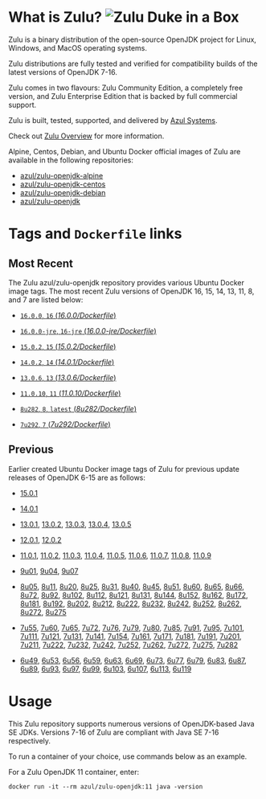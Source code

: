 What is Zulu? ![Zulu Duke in a Box][1]
======================================

Zulu is a binary distribution of the open-source OpenJDK project for Linux, Windows, and MacOS operating systems.

Zulu distributions are fully tested and verified for compatibility builds of the latest versions of OpenJDK 7-16.

Zulu comes in two flavours: Zulu Community Edition, a completely free version, and Zulu Enterprise Edition that is backed by full commercial support.

Zulu is built, tested, supported, and delivered by [Azul Systems][2].

Check out [Zulu Overview][3] for more information.

Alpine, Centos, Debian, and Ubuntu Docker official images of Zulu are available in the following repositories:

  * [azul/zulu-openjdk-alpine][4]
  * [azul/zulu-openjdk-centos][5]
  * [azul/zulu-openjdk-debian][6]
  * [azul/zulu-openjdk][7]

Tags and `Dockerfile` links
===========================

Most Recent
-----------

The Zulu azul/zulu-openjdk repository provides various Ubuntu Docker image tags. The most recent Zulu versions of OpenJDK 16, 15, 14, 13, 11, 8, and 7 are listed below:
 * [`16.0.0`, `16` (*16.0.0/Dockerfile*)][120]

 * [`16.0.0-jre`, `16-jre` (*16.0.0-jre/Dockerfile*)][121]

 * [`15.0.2`, `15` (*15.0.2/Dockerfile*)][119]

 * [`14.0.2`, `14` (*14.0.1/Dockerfile*)][117]

 * [`13.0.6`, `13` (*13.0.6/Dockerfile*)][115]

 * [`11.0.10`, `11` (*11.0.10/Dockerfile*)][107]

 * [`8u282`, `8`, `latest` (*8u282/Dockerfile*)][92]

 * [`7u292`, `7` (*7u292/Dockerfile*)][59]

Previous
--------

Earlier created Ubuntu Docker image tags of Zulu for previous update releases of OpenJDK 6-15 are as follows:
* [15.0.1][118]

* [14.0.1][116]

* [13.0.1][110], [13.0.2][111], [13.0.3][112], [13.0.4][113], [13.0.5][114]

* [12.0.1][108], [12.0.2][109]

* [11.0.1][98], [11.0.2][99], [11.0.3][100], [11.0.4][101], [11.0.5][102], [11.0.6][103], [11.0.7][104], [11.0.8][105], [11.0.9][106]

* [9u01][93], [9u04][94], [9u07][95]

* [8u05][60], [8u11][61], [8u20][62], [8u25][63], [8u31][64], [8u40][65], [8u45][66], [8u51][67], [8u60][68], [8u65][69], [8u66][70], [8u72][71], [8u92][72], [8u102][73], [8u112][74], [8u121][75], [8u131][76], [8u144][77], [8u152][78], [8u162][79], [8u172][80], [8u181][81], [8u192][82], [8u202][83], [8u212][84], [8u222][85], [8u232][86], [8u242][87], [8u252][88], [8u262][89], [8u272][90], [8u275][91]

* [7u55][29], [7u60][30], [7u65][31], [7u72][32], [7u76][33], [7u79][34], [7u80][35], [7u85][36], [7u91][37], [7u95][38], [7u101][39], [7u111][40], [7u121][41], [7u131][42], [7u141][43], [7u154][44], [7u161][45], [7u171][46], [7u181][47], [7u191][48], [7u201][49], [7u211][50], [7u222][51], [7u232][52], [7u242][53], [7u252][54], [7u262][55], [7u272][56], [7u275][57], [7u282][58]

* [6u49][10], [6u53][11], [6u56][12], [6u59][13], [6u63][14], [6u69][15], [6u73][16], [6u77][17], [6u79][18], [6u83][19], [6u87][20], [6u89][21], [6u93][22], [6u97][23], [6u99][24], [6u103][25], [6u107][26], [6u113][27], [6u119][28]

Usage
=====

This Zulu repository supports numerous versions of OpenJDK-based Java SE JDKs. Versions 7-16 of Zulu are compliant with Java SE 7-16 respectively.

To run a container of your choice, use commands below as an example.

For a Zulu OpenJDK 11 container, enter:

    docker run -it --rm azul/zulu-openjdk:11 java -version

  [1]: https://www.azul.com/files/ZuluDocker60.gif
  [2]: https://www.azul.com/
  [3]: https://www.azul.com/products/zulu-community/
  [4]: https://hub.docker.com/r/azul/zulu-openjdk-alpine
  [5]: https://hub.docker.com/r/azul/zulu-openjdk-centos
  [6]: https://hub.docker.com/r/azul/zulu-openjdk-debian
  [7]: https://hub.docker.com/r/azul/zulu-openjdk

  [10]: https://github.com/zulu-openjdk/zulu-openjdk/blob/master/debian/centos/6u49-6.4.0.6/Dockerfile
  [11]: https://github.com/zulu-openjdk/zulu-openjdk/blob/master/debian/6u53-6.5.0.2/Dockerfile
  [12]: https://github.com/zulu-openjdk/zulu-openjdk/blob/master/debian/6u56-6.6.0.1/Dockerfile
  [13]: https://github.com/zulu-openjdk/zulu-openjdk/blob/master/debian/6u59-6.7.0.2/Dockerfile
  [14]: https://github.com/zulu-openjdk/zulu-openjdk/blob/master/debian/6u63-6.8.0.1/Dockerfile
  [15]: https://github.com/zulu-openjdk/zulu-openjdk/blob/master/debian/6u69-6.9.0.3/Dockerfile
  [16]: https://github.com/zulu-openjdk/zulu-openjdk/blob/master/debian/6u73-6.10.0.3/Dockerfile
  [17]: https://github.com/zulu-openjdk/zulu-openjdk/blob/master/debian/6u77-6.11.0.2/Dockerfile
  [18]: https://github.com/zulu-openjdk/zulu-openjdk/blob/master/debian/6u79-6.12.0.2/Dockerfile
  [19]: https://github.com/zulu-openjdk/zulu-openjdk/blob/master/debian/6u83-6.13.0.3/Dockerfile
  [20]: https://github.com/zulu-openjdk/zulu-openjdk/blob/master/debian/6u87-6.14.0.1/Dockerfile
  [21]: https://github.com/zulu-openjdk/zulu-openjdk/blob/master/debian/6u89-6.15.0.1/Dockerfile
  [22]: https://github.com/zulu-openjdk/zulu-openjdk/blob/master/debian/6u93-6.16.0.1/Dockerfile
  [23]: https://github.com/zulu-openjdk/zulu-openjdk/blob/master/debian/6u97-6.17.0.1/Dockerfile
  [24]: https://github.com/zulu-openjdk/zulu-openjdk/blob/master/debian/6u99-6.18.0.3/Dockerfile
  [25]: https://github.com/zulu-openjdk/zulu-openjdk/blob/master/debian/6u103-6.19.0.1/Dockerfile
  [26]: https://github.com/zulu-openjdk/zulu-openjdk/blob/master/debian/6u107-6.20.0.1/Dockerfile
  [27]: https://github.com/zulu-openjdk/zulu-openjdk/blob/master/debian/6u113-6.21.0.3/Dockerfile
  [28]: https://github.com/zulu-openjdk/zulu-openjdk/blob/master/debian/6u119-6.22.0.3/Dockerfile
  [29]: https://github.com/zulu-openjdk/zulu-openjdk/blob/master/debian/7u55-7.4.0.5/Dockerfile
  [30]: https://github.com/zulu-openjdk/zulu-openjdk/blob/master/debian/7u60-7.5.0.1/Dockerfile
  [31]: https://github.com/zulu-openjdk/zulu-openjdk/blob/master/debian/7u65-7.6.0.1/Dockerfile
  [32]: https://github.com/zulu-openjdk/zulu-openjdk/blob/master/debian/7u72-7.7.0.1/Dockerfile
  [33]: https://github.com/zulu-openjdk/zulu-openjdk/blob/master/debian/7u76-7.8.0.3/Dockerfile
  [34]: https://github.com/zulu-openjdk/zulu-openjdk/blob/master/debian/7u79-7.9.0.2/Dockerfile
  [35]: https://github.com/zulu-openjdk/zulu-openjdk/blob/master/debian/7u80-7.10.0.1/Dockerfile
  [36]: https://github.com/zulu-openjdk/zulu-openjdk/blob/master/debian/7u85-7.11.0.3/Dockerfile
  [37]: https://github.com/zulu-openjdk/zulu-openjdk/blob/master/debian/7u91-7.12.0.3/Dockerfile
  [38]: https://github.com/zulu-openjdk/zulu-openjdk/blob/master/debian/7u95-7.13.0.1/Dockerfile
  [39]: https://github.com/zulu-openjdk/zulu-openjdk/blob/master/debian/7u101-7.14.0.5/Dockerfile
  [40]: https://github.com/zulu-openjdk/zulu-openjdk/blob/master/debian/7u111-7.15.0.1/Dockerfile
  [41]: https://github.com/zulu-openjdk/zulu-openjdk/blob/master/debian/7u121-7.16.0.1/Dockerfile
  [42]: https://github.com/zulu-openjdk/zulu-openjdk/blob/master/debian/7u131-7.17.0.5/Dockerfile
  [43]: https://github.com/zulu-openjdk/zulu-openjdk/blob/master/debian/7u141-7.18.0.3/Dockerfile
  [44]: https://github.com/zulu-openjdk/zulu-openjdk/blob/master/debian/7u154-7.20.0.3/Dockerfile
  [45]: https://github.com/zulu-openjdk/zulu-openjdk/blob/master/debian/7u161-7.21.0.3/Dockerfile
  [46]: https://github.com/zulu-openjdk/zulu-openjdk/blob/master/debian/7u171-7.22.0.3/Dockerfile
  [47]: https://github.com/zulu-openjdk/zulu-openjdk/blob/master/debian/7u181-7.23.0.1/Dockerfile
  [48]: https://github.com/zulu-openjdk/zulu-openjdk/blob/master/debian/7u191-7.24.0.1/Dockerfile
  [49]: https://github.com/zulu-openjdk/zulu-openjdk/blob/master/debian/7u201-7.25.0.5/Dockerfile
  [50]: https://github.com/zulu-openjdk/zulu-openjdk/blob/master/debian/7u211-7.27.0.1/Dockerfile
  [51]: https://github.com/zulu-openjdk/zulu-openjdk/blob/master/debian/7u222-7.29.0.5/Dockerfile
  [52]: https://github.com/zulu-openjdk/zulu-openjdk/blob/master/debian/7u232-7.31.0.5/Dockerfile
  [53]: https://github.com/zulu-openjdk/zulu-openjdk/blob/master/debian/7u242-7.34.0.5/Dockerfile
  [54]: https://github.com/zulu-openjdk/zulu-openjdk/blob/master/debian/7u252-7.36.0.5/Dockerfile
  [55]: https://github.com/zulu-openjdk/zulu-openjdk/blob/master/debian/7u262-7.38.0.11/Dockerfile
  [56]: https://github.com/zulu-openjdk/zulu-openjdk/blob/master/debian/7u272-7.40.0.15/Dockerfile
  [57]: https://github.com/zulu-openjdk/zulu-openjdk/blob/master/debian/7u282-7.42.0.13/Dockerfile
  [58]: https://github.com/zulu-openjdk/zulu-openjdk/blob/master/debian/7u285-7.42.0.51/Dockerfile
  [59]: https://github.com/zulu-openjdk/zulu-openjdk/blob/master/debian/7u292-7.44.0.11/Dockerfile
  [60]: https://github.com/zulu-openjdk/zulu-openjdk/blob/master/debian/8u05-8.1.0.6/Dockerfile
  [61]: https://github.com/zulu-openjdk/zulu-openjdk/blob/master/debian/8u11-8.2.0.1/Dockerfile
  [62]: https://github.com/zulu-openjdk/zulu-openjdk/blob/master/debian/8u20-8.3.0.1/Dockerfile
  [63]: https://github.com/zulu-openjdk/zulu-openjdk/blob/master/debian/8u25-8.4.0.1/Dockerfile
  [64]: https://github.com/zulu-openjdk/zulu-openjdk/blob/master/debian/8u31-8.5.0.1/Dockerfile
  [65]: https://github.com/zulu-openjdk/zulu-openjdk/blob/master/debian/8u40-8.6.0.1/Dockerfile
  [66]: https://github.com/zulu-openjdk/zulu-openjdk/blob/master/debian/8u45-8.7.0.5/Dockerfile
  [67]: https://github.com/zulu-openjdk/zulu-openjdk/blob/master/debian/8u51-8.8.0.3/Dockerfile
  [68]: https://github.com/zulu-openjdk/zulu-openjdk/blob/master/debian/8u60-8.9.0.4/Dockerfile
  [69]: https://github.com/zulu-openjdk/zulu-openjdk/blob/master/debian/8u65-8.10.0.1/Dockerfile
  [70]: https://github.com/zulu-openjdk/zulu-openjdk/blob/master/debian/8u66-8.11.0.1/Dockerfile
  [71]: https://github.com/zulu-openjdk/zulu-openjdk/blob/master/debian/8u72-8.13.0.5/Dockerfile
  [72]: https://github.com/zulu-openjdk/zulu-openjdk/blob/master/debian/8u92-8.15.0.1/Dockerfile
  [73]: https://github.com/zulu-openjdk/zulu-openjdk/blob/master/debian/8u102-8.17.0.3/Dockerfile
  [74]: https://github.com/zulu-openjdk/zulu-openjdk/blob/master/debian/8u112-8.19.0.1/Dockerfile
  [75]: https://github.com/zulu-openjdk/zulu-openjdk/blob/master/debian/8u121-8.20.0.5/Dockerfile
  [76]: https://github.com/zulu-openjdk/zulu-openjdk/blob/master/debian/8u131-8.21.0.1/Dockerfile
  [77]: https://github.com/zulu-openjdk/zulu-openjdk/blob/master/debian/8u144-8.23.0.3/Dockerfile
  [78]: https://github.com/zulu-openjdk/zulu-openjdk/blob/master/debian/8u152-8.25.0.1/Dockerfile
  [79]: https://github.com/zulu-openjdk/zulu-openjdk/blob/master/debian/8u162-8.27.0.7/Dockerfile
  [80]: https://github.com/zulu-openjdk/zulu-openjdk/blob/master/debian/8u172-8.30.0.1/Dockerfile
  [81]: https://github.com/zulu-openjdk/zulu-openjdk/blob/master/debian/8u181-8.31.0.1/Dockerfile
  [82]: https://github.com/zulu-openjdk/zulu-openjdk/blob/master/debian/8u192-8.33.0.1/Dockerfile
  [83]: https://github.com/zulu-openjdk/zulu-openjdk/blob/master/debian/8u202-8.36.0.1/Dockerfile
  [84]: https://github.com/zulu-openjdk/zulu-openjdk/blob/master/debian/8u212-8.38.0.13/Dockerfile
  [85]: https://github.com/zulu-openjdk/zulu-openjdk/blob/master/debian/8u222-8.40.0.25/Dockerfile
  [86]: https://github.com/zulu-openjdk/zulu-openjdk/blob/master/debian/8u232-8.42.0.23/Dockerfile
  [87]: https://github.com/zulu-openjdk/zulu-openjdk/blob/master/debian/8u242-8.44.0.11/Dockerfile
  [88]: https://github.com/zulu-openjdk/zulu-openjdk/blob/master/debian/8u252-8.46.0.19/Dockerfile
  [89]: https://github.com/zulu-openjdk/zulu-openjdk/blob/master/debian/8u262-8.48.0.51/Dockerfile
  [90]: https://github.com/zulu-openjdk/zulu-openjdk/blob/master/debian/8u272-8.50.0.21/Dockerfile
  [91]: https://github.com/zulu-openjdk/zulu-openjdk/blob/master/debian/8u275-8.50.0.53/Dockerfile
  [92]: https://github.com/zulu-openjdk/zulu-openjdk/blob/master/debian/8u282-8.52.0.23/Dockerfile
  [93]: https://github.com/zulu-openjdk/zulu-openjdk/blob/master/debian/9u01-9.0.1.3/Dockerfile
  [94]: https://github.com/zulu-openjdk/zulu-openjdk/blob/master/debian/9u04-9.0.4.1/Dockerfile
  [95]: https://github.com/zulu-openjdk/zulu-openjdk/blob/master/debian/9u07-9.0.7.1/Dockerfile
  [96]: https://github.com/zulu-openjdk/zulu-openjdk/blob/master/debian/10u01-10.2/Dockerfile
  [97]: https://github.com/zulu-openjdk/zulu-openjdk/blob/master/debian/10u02-10.3/Dockerfile
  [98]: https://github.com/zulu-openjdk/zulu-openjdk/blob/master/debian/11.0.1-11.2/Dockerfile
  [99]: https://github.com/zulu-openjdk/zulu-openjdk/blob/master/debian/11.0.2-11.29/Dockerfile
  [100]: https://github.com/zulu-openjdk/zulu-openjdk/blob/master/debian/11.0.3-11.31/Dockerfile
  [101]: https://github.com/zulu-openjdk/zulu-openjdk/blob/master/debian/11.0.4-11.33/Dockerfile
  [102]: https://github.com/zulu-openjdk/zulu-openjdk/blob/master/debian/11.0.5-11.35/Dockerfile
  [103]: https://github.com/zulu-openjdk/zulu-openjdk/blob/master/debian/11.0.6-11.37/Dockerfile
  [104]: https://github.com/zulu-openjdk/zulu-openjdk/blob/master/debian/11.0.7-11.39.15/Dockerfile
  [105]: https://github.com/zulu-openjdk/zulu-openjdk/blob/master/debian/11.0.8-11.41.23/Dockerfile
  [106]: https://github.com/zulu-openjdk/zulu-openjdk/blob/master/debian/11.0.9-11.43.21/Dockerfile
  [107]: https://github.com/zulu-openjdk/zulu-openjdk/blob/master/debian/11.0.10-11.45.27/Dockerfile
  [108]: https://github.com/zulu-openjdk/zulu-openjdk/blob/master/debian/12.0.1-12.2/Dockerfile
  [109]: https://github.com/zulu-openjdk/zulu-openjdk/blob/master/debian/12.0.2-12.3/Dockerfile
  [110]: https://github.com/zulu-openjdk/zulu-openjdk/blob/master/debian/13.0.1-13.28/Dockerfile
  [111]: https://github.com/zulu-openjdk/zulu-openjdk/blob/master/debian/13.0.2-13.29/Dockerfile
  [112]: https://github.com/zulu-openjdk/zulu-openjdk/blob/master/debian/13.0.3-13.31.11/Dockerfile
  [113]: https://github.com/zulu-openjdk/zulu-openjdk/blob/master/debian/13.0.4-13.33.25/Dockerfile
  [114]: https://github.com/zulu-openjdk/zulu-openjdk/blob/master/debian/13.0.5-13.35.17/Dockerfile
  [115]: https://github.com/zulu-openjdk/zulu-openjdk/blob/master/debian/13.0.6-13.37.21/Dockerfile
  [116]: https://github.com/zulu-openjdk/zulu-openjdk/blob/master/debian/14.0.1-14.28.21/Dockerfile
  [117]: https://github.com/zulu-openjdk/zulu-openjdk/blob/master/debian/14.0.2-14.29.23/Dockerfile
  [118]: https://github.com/zulu-openjdk/zulu-openjdk/blob/master/debian/15.0.1-15.28.51/Dockerfile
  [119]: https://github.com/zulu-openjdk/zulu-openjdk/blob/master/debian/15.0.2-15.29.15/Dockerfile
  [120]: https://github.com/zulu-openjdk/zulu-openjdk/blob/master/debian/16.0.0-16.28.11/Dockerfile
  [121]: https://github.com/zulu-openjdk/zulu-openjdk/blob/master/debian/16.0.0-16.28.11-jre/Dockerfile